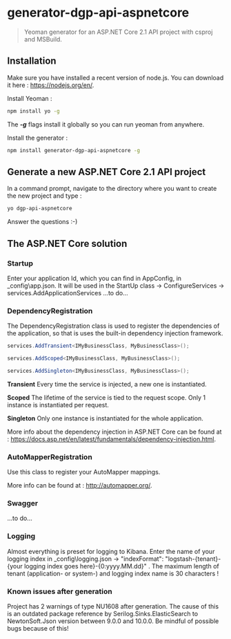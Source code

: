 # generator-dgp-api-aspnetcore

> Yeoman generator for an ASP.NET Core 2.1 API project with csproj and MSBuild.

## Installation

Make sure you have installed a recent version of node.js. You can download it here : https://nodejs.org/en/. 

Install Yeoman :

``` bash
npm install yo -g
``` 

The _**-g**_ flags install it globally so you can run yeoman from anywhere.

Install the generator :

``` bash
npm install generator-dgp-api-aspnetcore -g
```

## Generate a new ASP.NET Core 2.1 API project

In a command prompt, navigate to the directory where you want to create the new project and type :

``` bash
yo dgp-api-aspnetcore
```

Answer the questions :-)

## The ASP.NET Core solution

### Startup

Enter your application Id, which you can find in AppConfig, in _config\app.json. It will be used in the StartUp class -> ConfigureServices -> services.AddApplicationServices
...to do...

### DependencyRegistration

The DependencyRegistration class is used to register the dependencies of the application, so that is uses the built-in dependency injection framework.

``` csharp 
services.AddTransient<IMyBusinessClass, MyBusinessClass>();

services.AddScoped<IMyBusinessClass, MyBusinessClass>();

services.AddSingleton<IMyBusinessClass, MyBusinessClass>();
```  
**Transient**
Every time the service is injected, a new one is instantiated.  

**Scoped**
The lifetime of the service is tied to the request scope. Only 1 instance is instantiated per request.  

**Singleton**
Only one instance is instantiated for the whole application.  

More info about the dependency injection in ASP.NET Core can be found at : https://docs.asp.net/en/latest/fundamentals/dependency-injection.html. 

### AutoMapperRegistration

Use this class to register your AutoMapper mappings.

More info can be found at : http://automapper.org/.

### Swagger

...to do...

### Logging

Almost everything is preset for logging to Kibana. Enter the name of your logging index in _config\logging.json -> "indexFormat": "logstash-{tenant}-{your logging index goes here}-{0:yyyy.MM.dd}" .
The maximum length of tenant (application- or system-) and logging index name is 30 characters !


### Known issues after generation

Project has 2 warnings of type NU1608 after generation. The cause of this is an outdated package reference by Serilog.Sinks.ElasticSearch to 
NewtonSoft.Json version between 9.0.0 and 10.0.0. Be mindful of possible bugs because of this!
